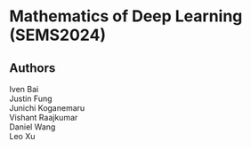 # Mathematics of Deep Learning (SEMS2024)

## Authors 
Iven Bai  
Justin Fung  
Junichi Koganemaru  
Vishant Raajkumar  
Daniel Wang  
Leo Xu

